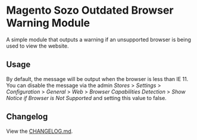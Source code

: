 # Magento Sozo Outdated Browser Warning Module

A simple module that outputs a warning if an unsupported browser is being used to view the website.

## Usage
By default, the message will be output when the browser is less than IE 11. You can disable the message via the admin *Stores* > *Settings* > *Configuration* > *General* > *Web* > *Browser Capabilities Detection* > *Show Notice if Browser is Not Supported* and setting this value to false. 

## Changelog
View the [CHANGELOG.md](./CHANGELOG.md).
